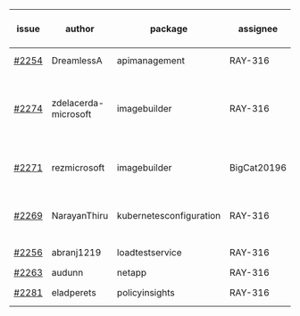 | issue | author | package | assignee | bot advice | created date of issue | target release date | date from target |
| ------ | ------ | ------ | ------ | ------ | ------ | ------ | :-----: |
| [#2254](https://github.com/Azure/sdk-release-request/issues/2254) | DreamlessA | apimanagement | RAY-316 |   release date < 2 ! <br> | 11-24 | 12-08 | 1 |
| [#2274](https://github.com/Azure/sdk-release-request/issues/2274) | zdelacerda-microsoft | imagebuilder | RAY-316 | duplicated issue  <br>new issue ! <br> release date < 2 ! <br> | 12-03 | 12-07 | 0 |
| [#2271](https://github.com/Azure/sdk-release-request/issues/2271) | rezmicrosoft | imagebuilder | BigCat20196 | duplicated issue  <br>new comment.  <br> | 11-30 | 12-02 |   |
| [#2269](https://github.com/Azure/sdk-release-request/issues/2269) | NarayanThiru | kubernetesconfiguration | RAY-316 | new comment.  <br> release date < 2 ! <br> | 11-30 | 12-07 | 0 |
| [#2256](https://github.com/Azure/sdk-release-request/issues/2256) | abranj1219 | loadtestservice | RAY-316 | new comment.  <br> | 11-24 | 11-30 |   |
| [#2263](https://github.com/Azure/sdk-release-request/issues/2263) | audunn | netapp | RAY-316 |   | 11-26 | 12-20 |   |
| [#2281](https://github.com/Azure/sdk-release-request/issues/2281) | eladperets | policyinsights | RAY-316 |   release date < 2 ! <br> | 12-04 | 12-08 | 1 |
